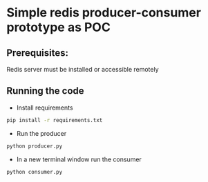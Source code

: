 # Simple redis producer-consumer prototype as POC

## Prerequisites:
Redis server must be installed or accessible remotely

## Running the code

* Install requirements

```sh
pip install -r requirements.txt
```

* Run the producer

```sh
python producer.py
```

* In a new terminal window run the consumer
```sh
python consumer.py
```